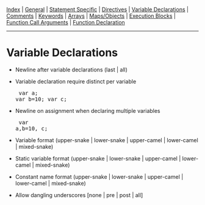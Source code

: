 [Index](README.md) |
[General](general.md) |
[Statement Specific](statement.md) |
[Directives](directive.md) |
[Variable Declarations](variable.md) |
[Comments](comment.md) |
[Keywords](keyword.md) |
[Arrays](array.md) |
[Maps/Objects](map.md) |
[Execution Blocks](block.md) |
[Function Call Arguments](call.md) |
[Function Declaration](function.md)

---
# Variable Declarations
- Newline after variable declarations (last | all)

- Variable declaration require distinct per variable
      <pre>
        var a;
        var b=10;
        var c;
      </pre>

- Newline on assignment when declaring multiple variables
      <pre>
        var a,b=10,
          c;
      </pre>

- Variable format (upper-snake | lower-snake | upper-camel | lower-camel | mixed-snake)

- Static variable format (upper-snake | lower-snake | upper-camel | lower-camel | mixed-snake)

- Constant name format (upper-snake | lower-snake | upper-camel | lower-camel | mixed-snake)

- Allow dangling underscores [none | pre | post | all]